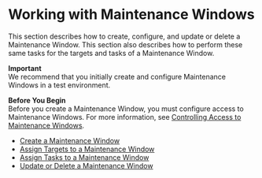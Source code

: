 # Working with Maintenance Windows<a name="sysman-maintenance-working"></a>

This section describes how to create, configure, and update or delete a Maintenance Window\. This section also describes how to perform these same tasks for the targets and tasks of a Maintenance Window\.

**Important**  
We recommend that you initially create and configure Maintenance Windows in a test environment\. 

**Before You Begin**  
Before you create a Maintenance Window, you must configure access to Maintenance Windows\. For more information, see [Controlling Access to Maintenance Windows](sysman-maintenance-permissions.md)\.


+ [Create a Maintenance Window](sysman-maintenance-create-mw.md)
+ [Assign Targets to a Maintenance Window](sysman-maintenance-assign-targets.md)
+ [Assign Tasks to a Maintenance Window](sysman-maintenance-assign-tasks.md)
+ [Update or Delete a Maintenance Window](sysman-maintenance-update.md)